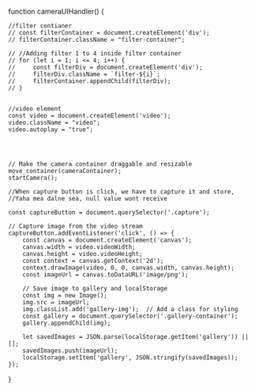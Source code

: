 function cameraUIHandler() {


   
    
   
    //filter contianer
    // const filterContainer = document.createElement('div');
    // filterContainer.className = "filter-container";

    // //Adding filter 1 to 4 inside filter container
    // for (let i = 1; i <= 4; i++) {
    //     const filterDiv = document.createElement('div');
    //     filterDiv.className = `filter-${i}`;
    //     filterContainer.appendChild(filterDiv);
    // }


    //video element
    const video = document.createElement('video');
    video.className = "video";
    video.autoplay = "true";

   


    // Make the camera container draggable and resizable
    move_container(cameraContainer);
    startCamera();

    //When capture button is click, we have to capture it and store,
    //Yaha mea dalne sea, null value wont receive

    const captureButton = document.querySelector('.capture');

    // Capture image from the video stream
    captureButton.addEventListener('click', () => {
        const canvas = document.createElement('canvas');
        canvas.width = video.videoWidth;
        canvas.height = video.videoHeight;
        const context = canvas.getContext('2d');
        context.drawImage(video, 0, 0, canvas.width, canvas.height);
        const imageUrl = canvas.toDataURL('image/png');

        // Save image to gallery and localStorage
        const img = new Image();
        img.src = imageUrl;
        img.classList.add('gallery-img');  // Add a class for styling
        const gallery = document.querySelector('.gallery-container');
        gallery.appendChild(img);

        let savedImages = JSON.parse(localStorage.getItem('gallery')) || [];
        savedImages.push(imageUrl);
        localStorage.setItem('gallery', JSON.stringify(savedImages));
    });
}